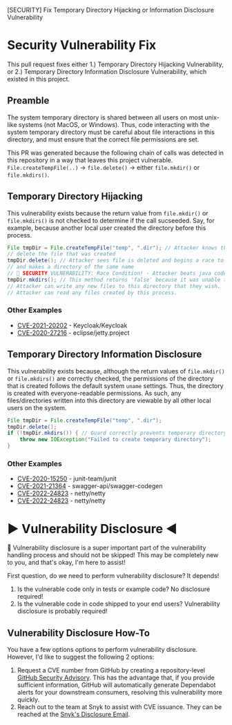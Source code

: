 [SECURITY] Fix Temporary Directory Hijacking or Information Disclosure Vulnerability

# Security Vulnerability Fix

This pull request fixes either 1.) Temporary Directory Hijacking Vulnerability, or 2.) Temporary Directory Information Disclosure Vulnerability, which existed in this project.

## Preamble

The system temporary directory is shared between all users on most unix-like systems (not MacOS, or Windows). Thus, code interacting with the system temporary directory must be careful about file interactions in this directory, and must ensure that the correct file permissions are set.

This PR was generated because the following chain of calls was detected in this repository in a way that leaves this project vulnerable.
`File.createTempFile(..)` -> `file.delete()` -> either `file.mkdir()` or `file.mkdirs()`.

## Temporary Directory Hijacking

This vulnerability exists because the return value from `file.mkdir()` or `file.mkdirs()` is not checked to determine if the call sucseeded. Say, for example, because another local user created the directory before this process.

```java
File tmpDir = File.createTempFile("temp", ".dir"); // Attacker knows the full path of the directory that will be later created
// delete the file that was created
tmpDir.delete(); // Attacker sees file is deleted and begins a race to create their own directory before the java code.
// and makes a directory of the same name
// 🏁 SECURITY VULNERABILITY: Race Condition! - Attacker beats java code and now owns this directory
tmpDir.mkdirs(); // This method returns 'false' because it was unable to create the directory. No exception is thrown.
// Attacker can write any new files to this directory that they wish.
// Attacker can read any files created by this process.
```

### Other Examples

 - [CVE-2021-20202](https://github.com/advisories/GHSA-6xp6-fmc8-pmmr) - Keycloak/Keycloak
 - [CVE-2020-27216](https://github.com/advisories/GHSA-g3wg-6mcf-8jj6) - eclipse/jetty.project

## Temporary Directory Information Disclosure

This vulnerability exists because, although the return values of `file.mkdir()` or `file.mkdirs()` are correctly checked, the permissions of the directory that is created follows the default system `uname` settings. Thus, the directory is created with everyone-readable permissions. As such, any files/directories written into this directory are viewable by all other local users on the system.

```java
File tmpDir = File.createTempFile("temp", ".dir");
tmpDir.delete();
if (!tmpDir.mkdirs()) { // Guard correctly prevents temporary directory hijacking, but directory contents are everyone-readable.
    throw new IOException("Failed to create temporary directory");
}
```

### Other Examples

 - [CVE-2020-15250](https://github.com/advisories/GHSA-269g-pwp5-87pp) - junit-team/junit
 - [CVE-2021-21364](https://github.com/advisories/GHSA-hpv8-9rq5-hq7w) - swagger-api/swagger-codegen
 - [CVE-2022-24823](https://github.com/advisories/GHSA-5mcr-gq6c-3hq2) - netty/netty
 - [CVE-2022-24823](https://github.com/advisories/GHSA-269q-hmxg-m83q) - netty/netty

# ▶️ Vulnerability Disclosure ◀️

👋 Vulnerability disclosure is a super important part of the vulnerability handling process and should not be skipped! This may be completely new to you, and that's okay, I'm here to assist!

First question, do we need to perform vulnerability disclosure? It depends!

 1. Is the vulnerable code only in tests or example code? No disclosure required!
 2. Is the vulnerable code in code shipped to your end users? Vulnerability disclosure is probably required!

## Vulnerability Disclosure How-To

You have a few options options to perform vulnerability disclosure. However, I'd like to suggest the following 2 options:

 1. Request a CVE number from GitHub by creating a repository-level [GitHub Security Advisory](https://docs.github.com/en/code-security/repository-security-advisories/creating-a-repository-security-advisory). This has the advantage that, if you provide sufficient information, GitHub will automatically generate Dependabot alerts for your downstream consumers, resolving this vulnerability more quickly.
 2. Reach out to the team at Snyk to assist with CVE issuance. They can be reached at the [Snyk's Disclosure Email](mailto:report@snyk.io).
